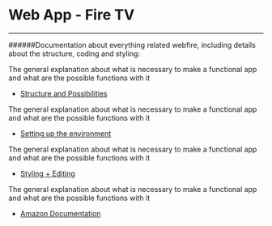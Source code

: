 # Web App - Fire TV
-------------------

######Documentation about everything related webfire, including details about the structure, coding and styling:

The general explanation about what is necessary to make a functional app and what are the possible functions with it

* [Structure and Possibilities](https://www.npmjs.org/package/serve)

The general explanation about what is necessary to make a functional app and what are the possible functions with it

* [Setting up the environment](https://www.npmjs.org/package/serve)

The general explanation about what is necessary to make a functional app and what are the possible functions with it

* [Styling + Editing](https://www.npmjs.org/package/serve)

The general explanation about what is necessary to make a functional app and what are the possible functions with it

* [Amazon Documentation](https://www.npmjs.org/package/serve)


